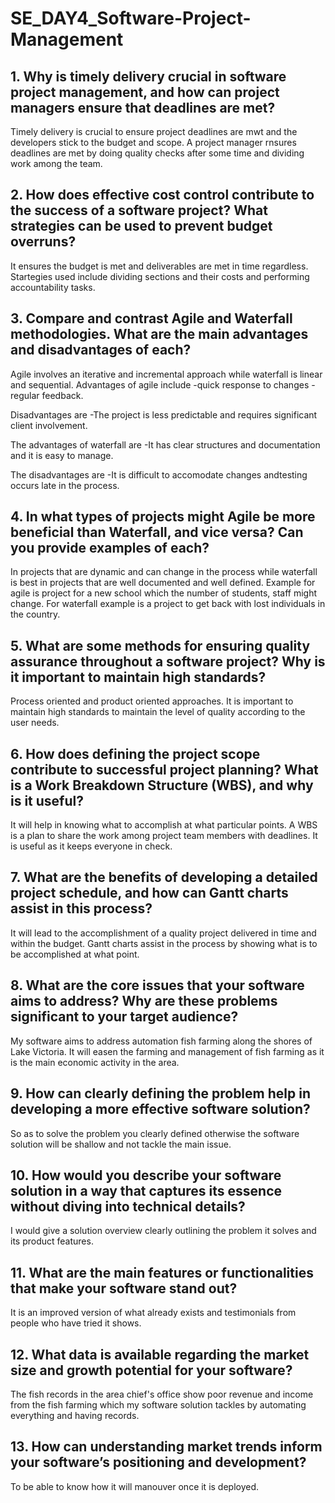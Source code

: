 # SE_DAY4_Software-Project-Management
## 1. Why is timely delivery crucial in software project management, and how can project managers ensure that deadlines are met?
Timely delivery is crucial to ensure project deadlines are mwt and the developers stick to the budget and scope. A project manager
rnsures deadlines are met by doing quality checks after some time and dividing work among the team.

## 2. How does effective cost control contribute to the success of a software project? What strategies can be used to prevent budget overruns?
It ensures the budget is met and deliverables are met in time regardless. Startegies used include dividing sections and their costs and performing 
accountability tasks.

## 3. Compare and contrast Agile and Waterfall methodologies. What are the main advantages and disadvantages of each?
Agile involves an iterative and incremental approach while waterfall is linear and sequential. 
Advantages of agile include 
-quick response to changes
-regular feedback. 

Disadvantages are 
-The project is less predictable and requires significant client involvement.

The advantages of waterfall are 
-It has clear structures and documentation and it is easy to manage. 

The disadvantages are
-It is difficult to accomodate changes andtesting occurs late in the process.

## 4. In what types of projects might Agile be more beneficial than Waterfall, and vice versa? Can you provide examples of each?
In projects that are dynamic and can change in the process while waterfall is best in projects that are well documented and well defined.
Example for agile is project for a new school which the number of students, staff might change. For waterfall example is a project to 
get back with lost individuals in the country.

## 5. What are some methods for ensuring quality assurance throughout a software project? Why is it important to maintain high standards?
Process oriented and product oriented approaches. It is important to maintain high standards to maintain the level of quality according to 
the user needs.

## 6. How does defining the project scope contribute to successful project planning? What is a Work Breakdown Structure (WBS), and why is it useful?
It will help in knowing what to accomplish at what particular points. A WBS is a plan to share the work among project team members with deadlines.
It is useful as it keeps everyone in check.

## 7. What are the benefits of developing a detailed project schedule, and how can Gantt charts assist in this process?
It  will lead to the accomplishment of a quality project delivered in time and within the budget. Gantt charts assist in the process by showing what is to 
be accomplished at what point.

## 8. What are the core issues that your software aims to address? Why are these problems significant to your target audience?
My software aims to address automation fish farming along the shores of Lake Victoria. It will easen the farming and management 
of fish farming as it is the main economic activity in the area.

## 9. How can clearly defining the problem help in developing a more effective software solution?
So as to solve the problem you clearly defined otherwise the software solution will be shallow and not tackle the main issue.

## 10. How would you describe your software solution in a way that captures its essence without diving into technical details?
I would give a solution overview clearly outlining the problem it solves and its product features.

## 11. What are the main features or functionalities that make your software stand out?
It is an improved version of what already exists and testimonials from people who have tried it shows.

## 12. What data is available regarding the market size and growth potential for your software?
The fish records in the area chief's office show poor revenue and income from the fish farming which my software solution tackles
by automating everything and having records.

## 13. How can understanding market trends inform your software’s positioning and development?
To be able to know how it will manouver once it is deployed.

